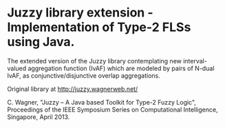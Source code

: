 # Juzzy library extension - Implementation of Type-2 FLSs using Java.

The extended version of the Juzzy library contemplating new interval-valued aggregation function (IvAF) which are modeled by pairs of N-dual IvAF, as conjunctive/disjunctive overlap aggregations.

Original library at
http://juzzy.wagnerweb.net/

C. Wagner, "Juzzy – A Java based Toolkit for Type-2 Fuzzy Logic", Proceedings of the IEEE Symposium Series on Computational Intelligence, Singapore, April 2013.
